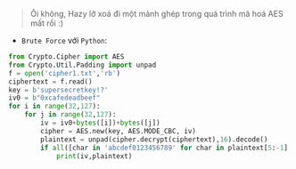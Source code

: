 > Ôi không, Hazy lỡ xoá đi một mảnh ghép trong quá trình mã hoá AES mất rồi :)


* `Brute Force` với `Python`:


```python
from Crypto.Cipher import AES
from Crypto.Util.Padding import unpad
f = open('cipher1.txt','rb')
ciphertext = f.read()
key = b'supersecretkey!?'
iv0 = b"0xcafedeadbeef"
for i in range(32,127):
    for j in range(32,127):
        iv = iv0+bytes([i])+bytes([j])
        cipher = AES.new(key, AES.MODE_CBC, iv)
        plaintext = unpad(cipher.decrypt(ciphertext),16).decode()
        if all([char in 'abcdef0123456789' for char in plaintext[5:-1] ]):
            print(iv,plaintext)
```
